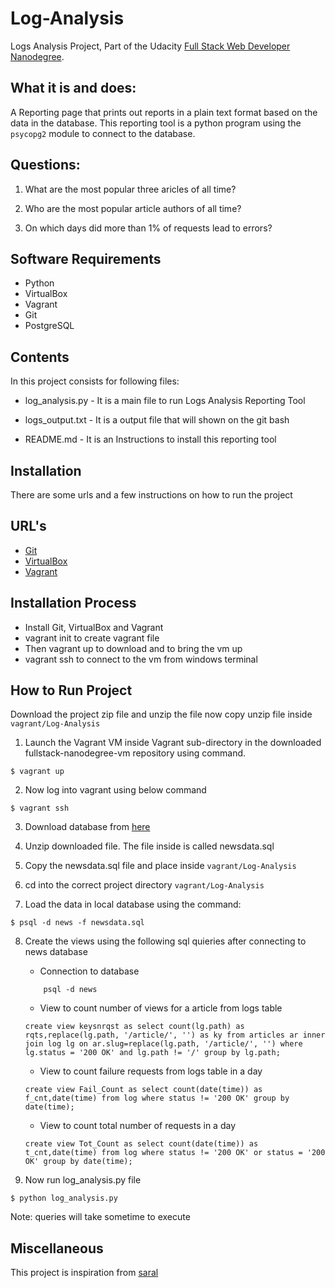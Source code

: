 # Log-Analysis

Logs Analysis Project, Part of the Udacity [Full Stack Web Developer Nanodegree](https://www.udacity.com/course/full-stack-web-developer-nanodegree--nd004).

## What it is and does:

A Reporting page that prints out reports in a plain text format based on the data in the database. This reporting tool is a python program using the `psycopg2` module to connect to the database.

## Questions:

1. What are the most popular three aricles of all time?
   
2. Who are the most popular article authors of all time?

3. On which days did more than 1% of requests lead to errors?
   

## Software Requirements

* Python
* VirtualBox
* Vagrant
* Git
* PostgreSQL

## Contents

In this project consists for following files:

* log_analysis.py - It is a main file to run Logs Analysis Reporting Tool

* logs_output.txt - It is a output file that will shown on the git bash

* README.md - It is an Instructions to install this reporting tool

## Installation

There are some urls and a few instructions on how to run the project

## URL's

- [Git](https://git-scm.com/downloads)
- [VirtualBox](https://www.virtualbox.org/wiki/Downloads)
- [Vagrant](https://www.vagrantup.com/)

## Installation Process

* Install Git, VirtualBox and Vagrant
* vagrant  init to create vagrant file 
* Then vagrant up  to download and to bring  the vm up
* vagrant ssh to  connect to the vm from windows terminal

## How to Run Project

Download the project zip file and unzip the file now copy unzip file inside `vagrant/Log-Analysis`

1. Launch the Vagrant VM inside Vagrant sub-directory in the downloaded fullstack-nanodegree-vm repository using command.

```
$ vagrant up
```
2. Now log into vagrant using below command

```
$ vagrant ssh
```
3. Download database from [here](https://d17h27t6h515a5.cloudfront.net/topher/2016/August/57b5f748_newsdata/newsdata.zip)

4. Unzip downloaded file. The file inside is called newsdata.sql

5. Copy the newsdata.sql file and place inside `vagrant/Log-Analysis` 

6. cd into the correct project directory `vagrant/Log-Analysis`

7. Load the data in local database using the command:

```
$ psql -d news -f newsdata.sql
```
8. Create the views using the following sql quieries after connecting to news database

    * Connection to database

    ```
        psql -d news
    ```

    * View to count number of views for a  article from logs table

    ```
    create view keysnrqst as select count(lg.path) as rqts,replace(lg.path, '/article/', '') as ky from articles ar inner join log lg on ar.slug=replace(lg.path, '/article/', '') where lg.status = '200 OK' and lg.path != '/' group by lg.path;
    ```
    * View to count failure requests from logs table in a day

    ```
    create view Fail_Count as select count(date(time)) as f_cnt,date(time) from log where status != '200 OK' group by date(time);
    ```
    * View to count total number of requests in a day

    ```
    create view Tot_Count as select count(date(time)) as t_cnt,date(time) from log where status != '200 OK' or status = '200 OK' group by date(time);
    ```

9. Now run log_analysis.py file 
```
$ python log_analysis.py
```
Note: queries will take sometime to execute

## Miscellaneous
This project is inspiration from [saral](https://github.com/SaralKumarKaviti/Log-Analysis)
